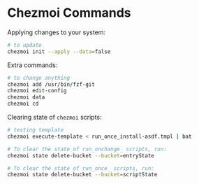 # Chezmoi Commands

Applying changes to your system:
```sh
# to update
chezmoi init --apply --data=false
```

Extra commands:
```sh
# to change anything
chezmoi add /usr/bin/fzf-git
chezmoi edit-config
chezmoi data
chezmoi cd
```

Clearing state of `chezmoi` scripts:
```sh
# testing template
chezmoi execute-template < run_once_install-asdf.tmpl | bat

# To clear the state of run_onchange_ scripts, run:
chezmoi state delete-bucket --bucket=entryState

# To clear the state of run_once_ scripts, run:
chezmoi state delete-bucket --bucket=scriptState
```


